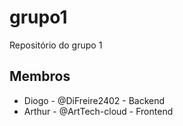 # grupo1
Repositório do grupo 1

## Membros
* Diogo - @DiFreire2402 - Backend
* Arthur - @ArtTech-cloud - Frontend

